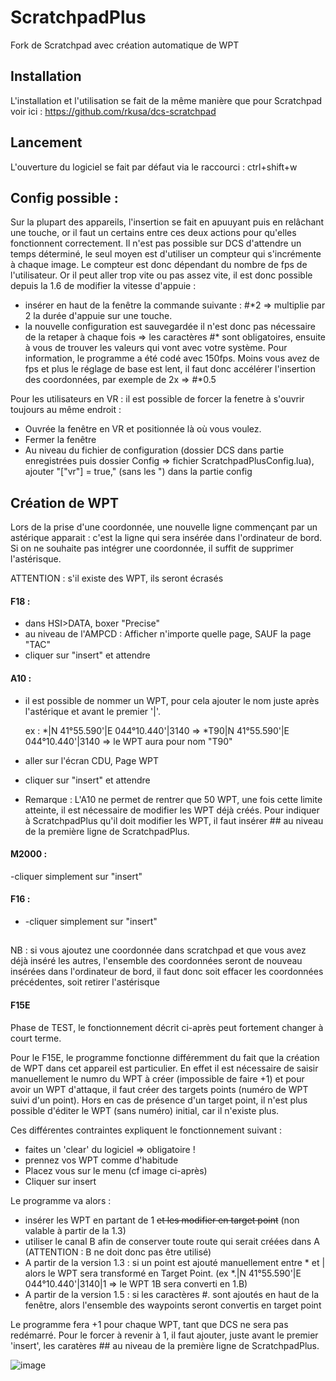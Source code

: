 # ScratchpadPlus
Fork de Scratchpad avec création automatique de WPT

## Installation

L'installation et l'utilisation se fait de la même manière que pour Scratchpad voir ici : https://github.com/rkusa/dcs-scratchpad

## Lancement
L'ouverture du logiciel se fait par défaut via le raccourci : ctrl+shift+w

## Config possible : 

Sur la plupart des appareils, l'insertion se fait en apuuyant puis en relâchant une touche, or il faut un certains entre ces deux actions pour qu'elles fonctionnent correctement. Il n'est pas possible sur DCS d'attendre un temps déterminé, le seul moyen est d'utiliser un compteur qui s'incrémente à chaque image. Le compteur est donc dépendant du nombre de fps de l'utilisateur. Or il peut aller trop vite ou pas assez vite, il est donc possible depuis la 1.6 de modifier la vitesse d'appuie : 
- insérer en haut de la fenêtre la commande suivante : #\*2 => multiplie par 2 la durée d'appuie sur une touche. 
- la nouvelle configuration est sauvegardée il n'est donc pas nécessaire de la retaper à chaque fois
=> les caractères #* sont obligatoires, ensuite à vous de trouver les valeurs qui vont avec votre système. Pour information, le programme a été codé avec 150fps. 
Moins vous avez de fps et plus le réglage de base est lent, il faut donc accélérer l'insertion des coordonnées, par exemple de 2x => #*0.5

Pour les utilisateurs en VR : il est possible de forcer la fenetre à s'ouvrir toujours au même endroit : 
- Ouvrée la fenêtre en VR et positionnée là où vous voulez.
- Fermer la fenêtre 
- Au niveau du fichier de configuration (dossier DCS dans partie enregistrées puis dossier Config => fichier ScratchpadPlusConfig.lua), ajouter "["vr"] = true," (sans les ") dans la partie config

## Création de WPT

Lors de la prise d'une coordonnée, une nouvelle ligne commençant par un astérique apparait : c'est la ligne qui sera insérée dans l'ordinateur de bord. 
Si on ne souhaite pas intégrer une coordonnée, il suffit de supprimer l'astérisque.

ATTENTION : s'il existe des WPT, ils seront écrasés


#### F18 : 

- dans HSI>DATA, boxer "Precise" 
- au niveau de l'AMPCD : Afficher n'importe quelle page, SAUF la page "TAC"
- cliquer sur "insert" et attendre 


#### A10 : 

- il est possible de nommer un WPT, pour cela ajouter le nom juste après l'astérique et avant le premier '|'.

	ex : *|N 41°55.590'|E 044°10.440'|3140 => *T90|N 41°55.590'|E 044°10.440'|3140  => le WPT aura pour nom "T90"

- aller sur l'écran CDU, Page WPT
- cliquer sur "insert" et attendre

- Remarque : L'A10 ne permet de rentrer que 50 WPT, une fois cette limite atteinte, il est nécessaire de modifier les WPT déjà créés. Pour indiquer à ScratchpadPlus qu'il doit modifier les WPT, il faut insérer ## au niveau de la première ligne de ScratchpadPlus. 

#### M2000 :

-cliquer simplement sur "insert"
	

#### F16 : 

- -cliquer simplement sur "insert"

##
NB : si vous ajoutez une coordonnée dans scratchpad et que vous avez déjà inséré les autres, l'ensemble des coordonnées seront de nouveau insérées dans l'ordinateur de bord, il faut donc soit effacer les coordonnées précédentes, soit retirer l'astérisque


#### F15E

Phase de TEST, le fonctionnement décrit ci-après peut fortement changer à court terme. 

Pour le F15E, le programme fonctionne différemment du fait que la création de WPT dans cet appareil est particulier. En effet il est nécessaire de saisir manuellement le numro du WPT à créer (impossible de faire +1) et pour avoir un WPT d'attaque, il faut créer des targets points (numéro de WPT suivi d'un point). Hors en cas de présence d'un target point, il n'est plus possible d'éditer le WPT (sans numéro) initial, car il n'existe plus. 

Ces différentes contraintes expliquent le fonctionnement suivant : 

- faites un 'clear' du logiciel => obligatoire !
- prennez vos WPT comme d'habitude
- Placez vous sur le menu (cf image ci-après)
- Cliquer sur insert

Le programme va alors :
 - insérer les WPT en partant de 1 ~~et les modifier en target point~~ (non valable à partir de la 1.3)
 - utiliser le canal B afin de conserver toute route qui serait créées dans A (ATTENTION : B ne doit donc pas être utilisé)
 - A partir de la version 1.3 : si un point est ajouté manuellement entre * et | alors le WPT sera transformé en Target Point. (ex *.|N 41°55.590'|E 044°10.440'|3140|1 => le WPT 1B sera converti en 1.B)
 - A partir de la version 1.5 : si les caractères #. sont ajoutés en haut de la fenêtre, alors l'ensemble des waypoints seront convertis en target point

Le programme fera +1 pour chaque WPT, tant que DCS ne sera pas redémarré. 
Pour le forcer à revenir à 1, il faut ajouter, juste avant le premier 'insert', les caratères ## au niveau de la première ligne de ScratchpadPlus. 

![image](https://github.com/docbrownd/ScratchpadPlus/assets/105074220/aa1a5550-6345-49af-bb9a-9c86730bfcad)





